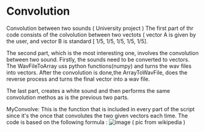 # Convolution
Convolution between two sounds ( University project )
The first part of thr code consists of the colvolution between two vectots ( vector A is given by the user, and vector B is standard [ 1/5, 1/5, 1/5, 1/5, 1/5].

The second part, which is the most interesting one, involves the convolution between two sound. Firstly, the sounds need to be converted to  vectors. 
The WavFileToArray uss python functions(numpy) and turns the wav files into vectors. After the convolution is done,the ArrayToWavFile, 
does the reverse process and turns the final vector into  a wav file.

The last part, creates a white sound and then performs the same convolution methos as is the previous two parts.

MyConvolve: 
This is the function that is included in every part of the script since it's the once that convolutes the two given vectors each time. The code is based on the 
following formula : 
![image](https://user-images.githubusercontent.com/118728873/212888745-0dc643bd-e42d-40b6-ab62-f40a75a17e8f.png)
( pic from wikipedia )
